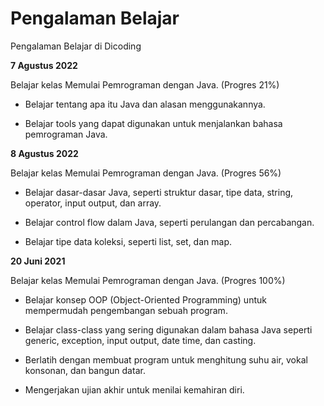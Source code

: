 # Pengalaman Belajar
Pengalaman Belajar di Dicoding

**7 Agustus 2022**  

Belajar kelas Memulai Pemrograman dengan Java. (Progres 21%)

* Belajar tentang apa itu Java dan alasan menggunakannya.

* Belajar tools yang dapat digunakan untuk menjalankan bahasa pemrograman Java.

**8 Agustus 2022**  

Belajar kelas Memulai Pemrograman dengan Java. (Progres 56%)

* Belajar dasar-dasar Java, seperti struktur dasar, tipe data, string, operator, input output, dan array.

* Belajar control flow dalam Java, seperti perulangan dan percabangan.

* Belajar tipe data koleksi, seperti list, set, dan map.

**20 Juni 2021**  

Belajar kelas Memulai Pemrograman dengan Java. (Progres 100%)

* Belajar konsep OOP (Object-Oriented Programming) untuk mempermudah pengembangan sebuah program.

* Belajar class-class yang sering digunakan dalam bahasa Java seperti generic, exception, input output, date time, dan casting. 

* Berlatih dengan membuat program untuk menghitung suhu air, vokal konsonan, dan bangun datar. 

* Mengerjakan ujian akhir untuk menilai kemahiran diri.
